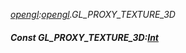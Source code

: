_[opengl](../../modules/opengl/opengl-module.md):[opengl](../../modules/opengl/opengl-module.md).GL\_PROXY\_TEXTURE\_3D_
##### Const GL\_PROXY\_TEXTURE\_3D:[Int](../../modules/wonkey/wonkey-types-int.md)
